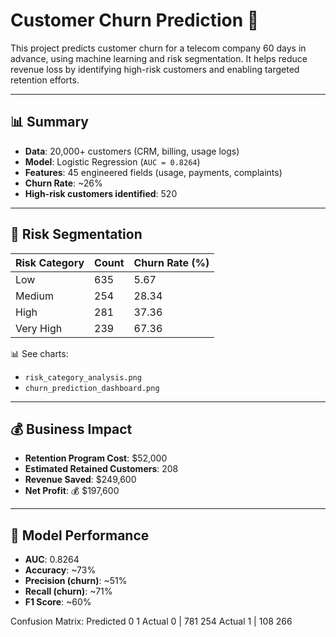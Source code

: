 # Customer Churn Prediction 🚨

This project predicts customer churn for a telecom company 60 days in advance, using machine learning and risk segmentation. It helps reduce revenue loss by identifying high-risk customers and enabling targeted retention efforts.

---

## 📊 Summary

- **Data**: 20,000+ customers (CRM, billing, usage logs)
- **Model**: Logistic Regression (`AUC = 0.8264`)
- **Features**: 45 engineered fields (usage, payments, complaints)
- **Churn Rate**: ~26%
- **High-risk customers identified**: 520

---

## 🧠 Risk Segmentation

| Risk Category | Count | Churn Rate (%) |
|---------------|-------|----------------|
| Low           | 635   | 5.67           |
| Medium        | 254   | 28.34          |
| High          | 281   | 37.36          |
| Very High     | 239   | 67.36          |

📊 See charts:  
- `risk_category_analysis.png`  
- `churn_prediction_dashboard.png`

---

## 💰 Business Impact

- **Retention Program Cost**: $52,000  
- **Estimated Retained Customers**: 208  
- **Revenue Saved**: $249,600  
- **Net Profit**: 💰 $197,600

---

## 🧪 Model Performance

- **AUC**: 0.8264  
- **Accuracy**: ~73%  
- **Precision (churn)**: ~51%  
- **Recall (churn)**: ~71%  
- **F1 Score**: ~60%

Confusion Matrix:
       Predicted
       0    1
Actual 0 | 781 254
Actual 1 | 108 266